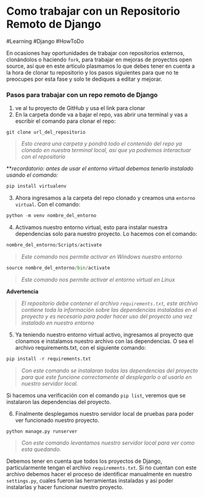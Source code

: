 
# Como trabajar con un Repositorio Remoto de Django

#Learning #Django #HowToDo 

En ocasiones hay oportunidades de trabajar con repositorios externos, clonándolos o haciendo `fork`, para trabajar en mejoras de proyectos open source, así que en este articulo plasmamos lo que debes tener en cuenta a la hora de clonar tu repositorio  y los pasos siguientes para que no te preocupes por esta fase y solo te dediques a editar y mejorar.

### Pasos para trabajar con un repo remoto de Django

1. ve al tu proyecto de GitHub y usa el link para clonar
2. En la carpeta donde va a bajar el repo, vas abrir una terminal y vas a escribir el comando para clonar el repo:

```git
git clone url_del_repositorio
```
> *Esto creara una carpeta y pondrá todo el contenido del repo ya clonado en nuestra terminal local, así que ya podremos interactuar con el repositorio*

***recordatorio: antes de usar el entorno virtual debemos tenerlo instalado usando el comando:* 

```python
pip install virtualenv
```


3. Ahora ingresamos a la carpeta del repo clonado y  creamos una `entorno virtual`. Con el comando:
```python
python -m venv nombre_del_entorno
```

4. Activamos nuestro entorno virtual, esto para instalar nuestra dependencias solo para nuestro proyecto. Lo hacemos con el comando:
```python
nombre_del_entorno/Scripts/activate
```
>*Este comando nos permite activar en Windows nuestro entorno*

```python
source nombre_del_entorno/bin/activate
```
>*Este comando nos permite activar el entorno virtual en Linux*

**Advertencia**

>*El repositorio debe contener el archivo `requirements.txt`, este archivo contiene toda la información sobre las dependencias instaladas en el proyecto y es necesario para poder hacer uso del proyecto una vez instalado en nuestro entorno*

5. Ya teniendo nuestro entorno virtual activo, ingresamos al proyecto que clonamos e instalamos nuestro archivo con las dependencias. O sea el archivo requirements.txt, con el siguiente comando:

```python
pip install -r requirements.txt
```
> *Con este comando se instalaran todas las dependencias del proyecto para que este funcione correctamente al desplegarlo o al usarlo  en nuestro servidor local.*

Si hacemos una verificación con el comando `pip list`, veremos que se instalaron las dependencias del proyecto.

6. Finalmente desplegamos nuestro servidor local de pruebas para poder ver funcionado nuestro proyecto.

```python
python manage.py runserver
```
>*Con este comando levantamos nuestro servidor local para ver como esta quedando.*

Debemos tener en cuenta que todos los proyectos de Django, particularmente tengan el archivo `requirements.txt`. Si no cuentan con este archivo debemos hacer el proceso de identificar manualmente en nuestro `settings.py`, cuales fueron las herramientas instaladas y así poder instalarlas y hacer funcionar nuestro proyecto.